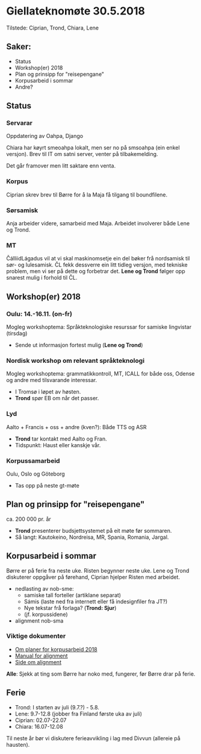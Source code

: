 # Giellateknomøte 30.5.2018

Tilstede: Ciprian, Trond, Chiara, Lene

## Saker:
* Status
* Workshop(er) 2018
* Plan og prinsipp for "reisepengane"
* Korpusarbeid i sommar
* Andre?

## Status

### Servarar
Oppdatering av Oahpa, Django

Chiara har køyrt smeoahpa lokalt, men ser no på
smsoahpa (ein enkel versjon).
Brev til IT om satni server, venter på tilbakemelding.

Det går framover men litt saktare enn venta.

### Korpus

Ciprian skrev brev til Børre for å la Maja få tilgang til boundfilene.

### Sørsamisk

Anja arbeider videre, samarbeid med Maja.
Arbeidet involverer både Lene og Trond.

### MT

ČálliidLágadus vil at vi skal maskinomsetje ein del bøker
frå nordsamisk til sør- og lulesamisk. ČL fekk dessverre ein litt
tidleg versjon, med tekniske problem, men vi ser på dette og
forbetrar det. **Lene og Trond** følger opp snarest mulig i forhold til ČL.

## Workshop(er) 2018

### Oulu: 14.-16.11. (on-fr)
Mogleg workshoptema: Språkteknologiske resurssar for samiske lingvistar
(tirsdag)
* Sende ut informasjon fortest mulig (**Lene og Trond**)


### Nordisk workshop om relevant språkteknologi
Mogleg workshoptema: grammatikkontroll, MT, ICALL for både
oss, Odense og andre med tilsvarande interessar.
* I Tromsø i løpet av høsten.
* **Trond** spør EB om når det passer.

### Lyd

Aalto + Francis + oss + andre (kven?): Både TTS og ASR
* **Trond** tar kontakt med Aalto og Fran.
* Tidspunkt: Haust eller kanskje vår.

### Korpussamarbeid
Oulu, Oslo og Göteborg
* Tas opp på neste gt-møte

## Plan og prinsipp for "reisepengane"

ca. 200 000 pr. år

* **Trond** presenterer budsjettsystemet på eit møte før sommaren.
* Så langt: Kautokeino, Nordreisa, MR, Spania, Romania, Jargal.

## Korpusarbeid i sommar
Børre er på ferie fra neste uke. Risten begynner neste uke.
Lene og Trond diskuterer oppgåver på førehand, Ciprian hjelper
Risten med arbeidet.
* nedlasting av nob-sme:
    - samiske tall forteller (artiklane separat)
    - Sámis (laste ned fra internett eller få indesignfiler fra JT?)
    - Nye tekstar frå forlaga? (**Trond: Sjur**)
    - (jf. korpussidene)
* alignment nob-sma

### Viktige dokumenter
* [Om planer for korpusarbeid 2018](https://giellalt.uit.no/ling/corpus_maintenance.html)
* [Manual for alignment](https://giellalt.uit.no/tools/Bargovuohki.html)
* [Side om alignment](https://giellalt.uit.no/tools/tca2.html)

**Alle**: Sjekk at ting som Børre har noko med, fungerer, før Børre drar
på ferie.

## Ferie

* Trond: I starten av juli (9.7.?) - 5.8.
* Lene: 9.7-12.8 (jobber fra Finland første uka av juli)
* Ciprian: 02.07-22.07
* Chiara: 16.07-12.08

Til neste år bør vi diskutere ferieavvikling i lag med Divvun (allereie på hausten).
